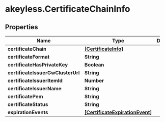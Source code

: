 # akeyless.CertificateChainInfo

## Properties

Name | Type | Description | Notes
------------ | ------------- | ------------- | -------------
**certificateChain** | [**[CertificateInfo]**](CertificateInfo.md) |  | [optional] 
**certificateFormat** | **String** |  | [optional] 
**certificateHasPrivateKey** | **Boolean** |  | [optional] 
**certificateIssuerGwClusterUrl** | **String** |  | [optional] 
**certificateIssuerItemId** | **Number** |  | [optional] 
**certificateIssuerName** | **String** |  | [optional] 
**certificatePem** | **String** |  | [optional] 
**certificateStatus** | **String** |  | [optional] 
**expirationEvents** | [**[CertificateExpirationEvent]**](CertificateExpirationEvent.md) |  | [optional] 



